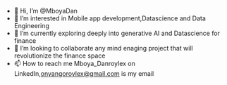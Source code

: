 - 👋 Hi, I’m @MboyaDan
- 👀 I’m interested in Mobile app development,Datascience and Data Engineering 
- 🌱 I’m currently exploring deeply into generative AI and Datascience for finance
- 💞️ I’m looking to collaborate any mind enaging project that will revolutionize the finance space
- 📫 How to reach me Mboya_Danroylex on LinkedIn,onyangoroylex@gmail.com is my email

<!---
MboyaDan/MboyaDan is a ✨ special ✨ repository because its `README.md` (this file) appears on your GitHub profile.
You can click the Preview link to take a look at your changes.
--->
